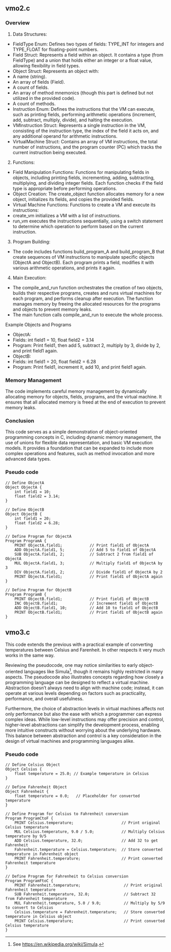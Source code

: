 
## vmo2.c

### Overview

1. Data Structures:
* FieldType Enum: Defines two types of fields: TYPE_INT for integers and TYPE_FLOAT for floating-point numbers.
* Field Struct: Represents a field within an object. It contains a type (from FieldType) and a union that holds either an integer or a float value, allowing flexibility in field types.
* Object Struct: Represents an object with:
* A name (string).
* An array of fields (Field).
* A count of fields.
* An array of method mnemonics (though this part is defined but not utilized in the provided code).
* A count of methods.
* Instruction Enum: Defines the instructions that the VM can execute, such as printing fields, performing arithmetic operations (increment, add, subtract, multiply, divide), and halting the execution.
* VMInstruction Struct: Represents a single instruction in the VM, consisting of the instruction type, the index of the field it acts on, and any additional operand for arithmetic instructions.
* VirtualMachine Struct: Contains an array of VM instructions, the total number of instructions, and the program counter (PC) which tracks the current instruction being executed.
2. Functions:
* Field Manipulation Functions: Functions for manipulating fields in objects, including printing fields, incrementing, adding, subtracting, multiplying, and dividing integer fields. Each function checks if the field type is appropriate before performing operations.
* Object Creation: The create_object function allocates memory for a new object, initializes its fields, and copies the provided fields.
* Virtual Machine Functions: Functions to create a VM and execute its instructions:
* create_vm initializes a VM with a list of instructions.
* run_vm executes the instructions sequentially, using a switch statement to determine which operation to perform based on the current instruction.
3. Program Building:
* The code includes functions build_program_A and build_program_B that create sequences of VM instructions to manipulate specific objects (ObjectA and ObjectB). Each program prints a field, modifies it with various arithmetic operations, and prints it again.
4. Main Execution:
* The compile_and_run function orchestrates the creation of two objects, builds their respective programs, creates and runs virtual machines for each program, and performs cleanup after execution. The function manages memory by freeing the allocated resources for the programs and objects to prevent memory leaks.
* The main function calls compile_and_run to execute the whole process.

Example Objects and Programs

* ObjectA:
* Fields: int field1 = 10, float field2 = 3.14
* Program: Print field1, then add 5, subtract 2, multiply by 3, divide by 2, and print field1 again.
* ObjectB:
* Fields: int field1 = 20, float field2 = 6.28
* Program: Print field1, increment it, add 10, and print field1 again.

### Memory Management

The code implements careful memory management by dynamically allocating memory for objects, fields, programs, and the virtual machine. It ensures that all allocated memory is freed at the end of execution to prevent memory leaks.

### Conclusion

This code serves as a simple demonstration of object-oriented programming concepts in C, including dynamic memory management, the use of unions for flexible data representation, and basic VM execution models. It provides a foundation that can be expanded to include more complex operations and features, such as method invocation and more advanced data types.

### Pseudo code

```simula
// Define ObjectA
Object ObjectA {
    int field1 = 10;
    float field2 = 3.14;
}

// Define ObjectB
Object ObjectB {
    int field1 = 20;
    float field2 = 6.28;
}

// Define Program for ObjectA
Program ProgramA {
    PRINT ObjectA.field1;            // Print field1 of ObjectA
    ADD ObjectA.field1, 5;           // Add 5 to field1 of ObjectA
    SUB ObjectA.field1, 2;           // Subtract 2 from field1 of ObjectA
    MUL ObjectA.field1, 3;           // Multiply field1 of ObjectA by 3
    DIV ObjectA.field1, 2;           // Divide field1 of ObjectA by 2
    PRINT ObjectA.field1;            // Print field1 of ObjectA again
}

// Define Program for ObjectB
Program ProgramB {
    PRINT ObjectB.field1;            // Print field1 of ObjectB
    INC ObjectB.field1;              // Increment field1 of ObjectB
    ADD ObjectB.field1, 10;          // Add 10 to field1 of ObjectB
    PRINT ObjectB.field1;            // Print field1 of ObjectB again
}
```


## vmo3.c

This code extends the previous with a practical example of converting temperatures between Celsius and Farenheit. In other respects it very much works in the same way.

Reviewing the pseudocode, one may notice similarities to early object-oriented languages like Simula[^simula], though it remains highly restricted in many aspects. The pseudocode also illustrates concepts regarding how closely a programming language can be designed to reflect a virtual machine. Abstraction doesn’t always need to align with machine code; instead, it can operate at various levels depending on factors such as practicality, performance, and overall usefulness.

Furthermore, the choice of abstraction levels in virtual machines affects not only performance but also the ease with which a programmer can express complex ideas. While low-level instructions may offer precision and control, higher-level abstractions can simplify the development process, enabling more intuitive constructs without worrying about the underlying hardware. This balance between abstraction and control is a key consideration in the design of virtual machines and programming languages alike.

[^simula]: See https://en.wikipedia.org/wiki/Simula.

### Pseudo code

```
// Define Celsius Object
Object Celsius {
    float temperature = 25.0; // Example temperature in Celsius
}

// Define Fahrenheit Object
Object Fahrenheit {
    float temperature = 0.0;   // Placeholder for converted temperature
}

// Define Program for Celsius to Fahrenheit conversion
Program ProgramCtoF {
    PRINT Celsius.temperature;                     // Print original Celsius temperature
    MUL Celsius.temperature, 9.0 / 5.0;            // Multiply Celsius temperature by 9/5
    ADD Celsius.temperature, 32.0;                 // Add 32 to get Fahrenheit
    Fahrenheit.temperature = Celsius.temperature;  // Store converted temperature in Fahrenheit object
    PRINT Fahrenheit.temperature;                  // Print converted Fahrenheit temperature
}

// Define Program for Fahrenheit to Celsius conversion
Program ProgramFtoC {
    PRINT Fahrenheit.temperature;                   // Print original Fahrenheit temperature
    SUB Fahrenheit.temperature, 32.0;               // Subtract 32 from Fahrenheit temperature
    MUL Fahrenheit.temperature, 5.0 / 9.0;          // Multiply by 5/9 to convert to Celsius
    Celsius.temperature = Fahrenheit.temperature;   // Store converted temperature in Celsius object
    PRINT Celsius.temperature;                      // Print converted Celsius temperature
}
```
